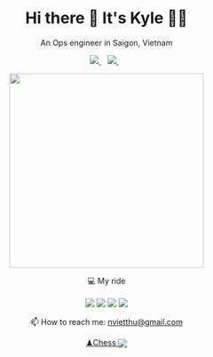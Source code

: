 

<h1 align='center'>
  Hi there 👋 It's Kyle 👨‍💻
</h1>

<p align='center'>
  An Ops engineer in Saigon, Vietnam
</p>



<p align='center'>
  
  <a href="https://www.linkedin.com/in/thunguyenviet/">
    <img src="https://img.shields.io/badge/linkedin-%230077B5.svg?&style=for-the-badge&logo=linkedin&logoColor=white" />
  </a>&nbsp;&nbsp;

  <a href="https://kylewin.github.io">
    <img src="https://img.shields.io/badge/linkedin-%230077B5.svg?&style=for-the-badge&logo=linkedin&logoColor=white" />
  </a>&nbsp;&nbsp;
  
</p>

<p align='center'>
  <a href="#"><img src="https://github-readme-stats.vercel.app/api?username=kylewin&show_icons=true&count_private=true&theme=dark" width="350"></a>
</p>

<p align='center'>
  💻 My ride<br/><br/>
  <img src="https://img.shields.io/badge/mac%20os-000000?style=for-the-badge&logo=apple&logoColor=white" />
  <img src="https://img.shields.io/badge/intel-core%20i5%2010th-%230071C5.svg?&style=for-the-badge&logo=intel&logoColor=white" />
  <img src="https://img.shields.io/badge/RAM-16GB-%230071C5.svg?&style=for-the-badge&logoColor=white" />
  <img src="https://img.shields.io/badge/nvidia-gtx%201650-%2376B900.svg?&style=for-the-badge&logo=nvidia&logoColor=white" />
</p>

<!-- <details align='center'>
  <summary>:zap: My ride specs</summary>
</details>-->

<p align='center'>
  📫 How to reach me: <a href='mailto:nvietthu@gmail.com'>nvietthu@gmail.com</a>
</p>


<p align='center'>
  <a href='https://www.chess.com/member/alexandresanlim'>♟Chess
<img align='center' src='https://img.shields.io/badge/dynamic/json?label=rating&query=%24.chess_daily.last.rating&url=https%3A%2F%2Fapi.chess.com%2Fpub%2Fplayer%2Falexandresanlim%2Fstats'/></a>
</p>
